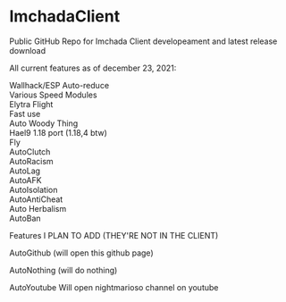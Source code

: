 # ImchadaClient
Public GitHub Repo for Imchada Client developeament and latest release download


All current features as of december 23, 2021:

   
Wallhack/ESP 
Auto-reduce  
Various Speed Modules  
Elytra Flight  
Fast use  
Auto Woody Thing  
Hael9 1.18 port (1.18,4 btw)  
Fly  
AutoClutch  
AutoRacism  
AutoLag  
AutoAFK  
AutoIsolation  
AutoAntiCheat  
Auto Herbalism  
AutoBan  
  

Features I PLAN TO ADD (THEY'RE NOT IN THE CLIENT)

AutoGithub (will open this github page)  

AutoNothing (will do nothing)  

AutoYoutube Will open nightmarioso channel on youtube
